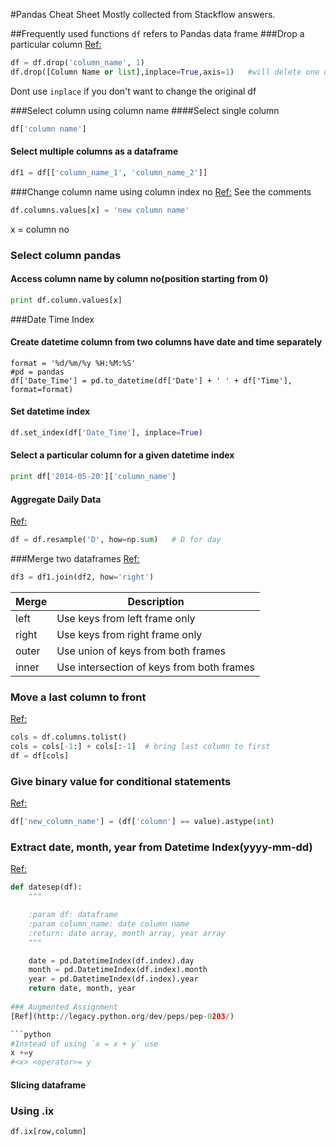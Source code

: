 #Pandas Cheat Sheet
Mostly collected from Stackflow answers.

##Frequently used functions
`df` refers to Pandas data frame
###Drop a particular column
[Ref:](http://stackoverflow.com/a/18145399/2632856)
```python
df = df.drop('column_name', 1)
df.drop([Column Name or list],inplace=True,axis=1)   #will delete one or more columns inplace.
```
Dont use `inplace` if you don't want to change the original df

###Select column using column name
####Select single column
```python
df['column name']
```
#### Select multiple columns as a dataframe
```python
df1 = df[['column_name_1', 'column_name_2']]
```
###Change column name using column index no
[Ref:](http://stackoverflow.com/a/11346337/2632856) See the comments
```python
df.columns.values[x] = 'new column name'
```
x = column no

### Select column pandas
#### Access column name by column no(position starting from 0)
```python
print df.column.values[x]
```
###Date Time Index
#### Create datetime column from two columns have date and time separately
```pyton
format = '%d/%m/%y %H:%M:%S'
#pd = pandas
df['Date_Time'] = pd.to_datetime(df['Date'] + ' ' + df['Time'], format=format)
```
#### Set datetime index
```python
df.set_index(df['Date_Time'], inplace=True)
```
#### Select a particular column for a given datetime index
```python
print df['2014-05-20']['column_name']
```
#### Aggregate Daily Data
[Ref:](http://stackoverflow.com/questions/17001389/pandas-resample-documentation)
```python
df = df.resample('D', how=np.sum)   # D for day
```

###Merge two dataframes
[Ref:](http://pandas.pydata.org/pandas-docs/stable/merging.html#brief-primer-on-merge-methods-relational-algebra)
```python
df3 = df1.join(df2, how='right')
```
 Merge| Description
 ----- |-----
|left |		Use keys from left frame only|
|right|	 	Use keys from right frame only|
|outer|		Use union of keys from both frames|
|inner|	 	Use intersection of keys from both frames|

### Move a last column to front
[Ref:](http://stackoverflow.com/a/13148611/2632856)
```python
cols = df.columns.tolist()
cols = cols[-1:] + cols[:-1]  # bring last column to first
df = df[cols]
```

### Give binary value for conditional statements
[Ref:](http://stackoverflow.com/a/18473330/2632856)
```python
df['new_column_name'] = (df['column'] == value).astype(int)
```

### Extract date, month, year from Datetime Index(yyyy-mm-dd)
[Ref:](http://stackoverflow.com/a/21954923/2632856)
```python
def datesep(df):
    """

    :param df: dataframe
    :param column_name: date column name
    :return: date array, month array, year array
    """

    date = pd.DatetimeIndex(df.index).day
    month = pd.DatetimeIndex(df.index).month
    year = pd.DatetimeIndex(df.index).year
    return date, month, year
    
### Augmented Assignment
[Ref](http://legacy.python.org/dev/peps/pep-0203/)

```python
#Instead of using `x = x + y` use
x +=y
#<x> <operator>= y
```
#### Slicing dataframe
### Using .ix
```python
df.ix[row,column]
```